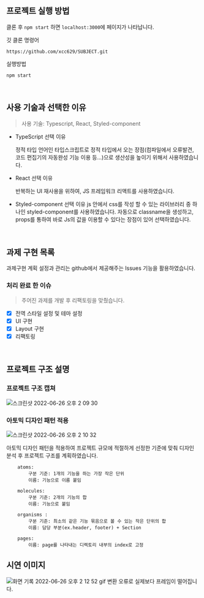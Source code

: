 ## 프로젝트 실행 방법

클론 후 `npm start` 하면 `localhost:3000`에 페이지가 나타납니다.

깃 클론 명령어

```
https://github.com/xcc629/SUBJECT.git
```

실행방법

```
npm start
```

<br/>

## 사용 기술과 선택한 이유

> 사용 기술: Typescript, React, Styled-component

- TypeScript 선택 이유

  정적 타입 언어인 타입스크립트로 정적 타입에서 오는 장점(컴파일에서 오류발견, 코드 편집기의 자동완성 기능 이용 등...)으로 생산성을 높이기 위해서 사용하였습니다.

- React 선택 이유

  반복하는 UI 재사용을 위하여, JS 프레임워크 리액트를 사용하였습니다.

- Styled-component 선택 이유
  js 안에서 css를 작성 할 수 있는 라이브러리 중 하나인 styled-component를 사용하였습니다. 자동으로 classname을 생성하고, props를 통하여 바로 Js의 값을 이용할 수 있다는 장점이 있어 선택하였습니다.

<br/>

## 과제 구현 목록

과제구현 계획 설정과 관리는 github에서 제공해주는 Issues 기능을 활용하였습니다.

### 처리 완료 한 이슈

> 주어진 과제를 개발 후 리팩토링을 맞췄습니다.

- [x] 전역 스타일 설정 및 테마 설정
- [x] UI 구현
- [x] Layout 구현
- [x] 리팩토링

<br/>

## 프로젝트 구조 설명

### 프로젝트 구조 캡쳐

![스크린샷 2022-06-26 오후 2 09 30](https://user-images.githubusercontent.com/85507868/175800291-942640b6-6d52-483c-8a11-51b16cbf8273.png)

### 아토믹 디자인 패턴 적용

![스크린샷 2022-06-26 오후 2 10 32](https://user-images.githubusercontent.com/85507868/175800334-d16cc141-cfd1-4fb2-9ef6-2773c67bbc77.png)

아토믹 디자인 패턴을 적용하여 프로젝트 규모에 적절하게 선정한 기준에 맞춰 디자인 분석 후 프로젝트 구조를 계획하였습니다.

        atoms:
            구분 기준: 1개의 기능을 하는 가장 작은 단위
            이름: 기능으로 이름 붙임

        molecules:
            구분 기준: 2개의 기능의 합
            이름: 기능으로 붙임

        organisms :
            구분 기준: 최소의 같은 기능 묶음으로 볼 수 있는 작은 단위의 합
            이름: 담당 부분(ex.header, footer) + Section

        pages:
            이름: page를 나타내는 디렉토리 내부의 index로 고정

## 시연 이미지

![화면 기록 2022-06-26 오후 2 12 52](https://user-images.githubusercontent.com/85507868/175800461-7a9d27ac-726d-4dfd-91e6-4513240487dd.gif)
gif 변환 오류로 실제보다 프레임이 떨어집니다.

